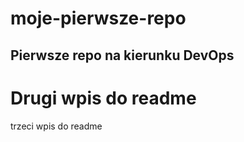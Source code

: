# moje-pierwsze-repo
## Pierwsze repo na kierunku DevOps
# Drugi wpis do readme
trzeci wpis do readme
